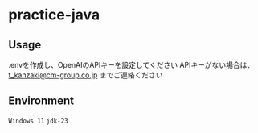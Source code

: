 # practice-java
## Usage

.envを作成し、OpenAIのAPIキーを設定してください
APIキーがない場合は、t_kanzaki@cm-group.co.jp までご連絡ください

## Environment

`Windows 11`
`jdk-23`

